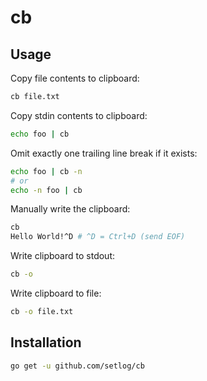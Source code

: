 # cb
## Usage
Copy file contents to clipboard:
```sh
cb file.txt
```

Copy stdin contents to clipboard:
```sh
echo foo | cb
```

Omit exactly one trailing line break if it exists:
```sh
echo foo | cb -n
# or
echo -n foo | cb
```

Manually write the clipboard:
```sh
cb
Hello World!^D # ^D = Ctrl+D (send EOF)
```

Write clipboard to stdout:
```sh
cb -o
```

Write clipboard to file:
```sh
cb -o file.txt
```

## Installation
```sh
go get -u github.com/setlog/cb
```
